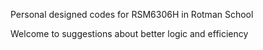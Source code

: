 Personal designed codes for RSM6306H in Rotman School 

Welcome to suggestions about better logic and efficiency
